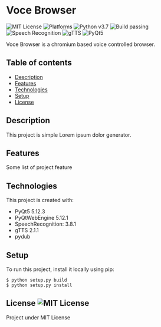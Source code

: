 # Voce Browser
![MIT License](https://img.shields.io/github/license/trabdlkarim/voce-browser) ![Platforms](https://img.shields.io/powershellgallery/p/DNS.1.1.1.1)
![Python v3.7](https://img.shields.io/github/pipenv/locked/python-version/metabolize/rq-dashboard-on-heroku) ![Build passing](https://img.shields.io/github/workflow/status/actions/toolkit/Main%20workflow) ![Speech Recognition](https://img.shields.io/badge/speech-recognition-important) ![gTTS](https://img.shields.io/badge/gTTS-2.1.1-blueviolet) ![PyQt5](https://img.shields.io/badge/PyQt5-5.12.3-red)


Voce Browser is a chromium based voice controlled browser.


## Table of contents
* [Description](#description)
* [Features](#features)
* [Technologies](#technologies)
* [Setup](#setup)
* [License](#license)

## Description
This project is simple Lorem ipsum dolor generator.

## Features
Some list of project feature

## Technologies
This project is created with:
* PyQt5 5.12.3
* PyQtWebEngine 5.12.1
* SpeechRecognition: 3.8.1
* gTTS 2.1.1
* pydub
	
## Setup
To run this project, install it locally using pip:

```
$ python setup.py build
$ python setup.py install

```
## License ![MIT License](https://img.shields.io/github/license/trabdlkarim/comu-ce-summer-internship)
Project under MIT License

